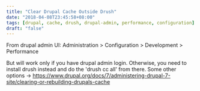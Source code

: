 ```yaml
---
title: "Clear Drupal Cache Outside Drush"
date: "2018-04-08T23:45:58+08:00"
tags: [drupal, cache, drush, drupal-admin, performance, configuration]
draft: "false"
---
```


From drupal admin UI: Administration > Configuration > Development > Performance
 
But will work only if you have drupal admin login. Otherwise, you need to install drush instead and do the 'drush cc all' from there.
Some other options -> https://www.drupal.org/docs/7/administering-drupal-7-site/clearing-or-rebuilding-drupals-cache

